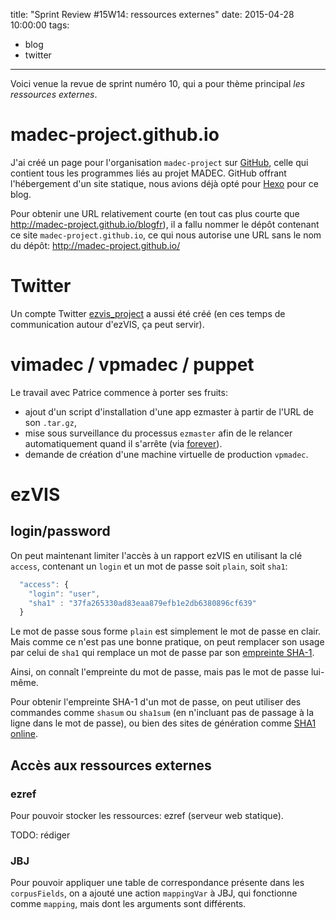title: "Sprint Review #15W14: ressources externes"
date: 2015-04-28 10:00:00
tags:
- blog
- twitter
---
Voici venue la revue de sprint numéro 10, qui a pour thème principal *les ressources externes*.

# madec-project.github.io

J'ai créé un page pour l'organisation `madec-project` sur [GitHub](https://github.com), celle qui contient tous les programmes liés au projet MADEC. GitHub offrant l'hébergement d'un site statique, nous avions déjà opté pour [Hexo](http://hexo.io) pour ce blog.

Pour obtenir une URL relativement courte (en tout cas plus courte que http://madec-project.github.io/blogfr), il a fallu nommer le dépôt contenant ce site `madec-project.github.io`, ce qui nous autorise une URL sans le nom du dépôt: http://madec-project.github.io/

# Twitter

Un compte Twitter [ezvis_project](http://twitter.com/ezvis_project) a aussi été créé (en ces temps de communication autour d'ezVIS, ça peut servir).

# vimadec / vpmadec / puppet

Le travail avec Patrice commence à porter ses fruits:

- ajout d'un script d'installation d'une app ezmaster à partir de l'URL de son `.tar.gz`,
- mise sous surveillance du processus `ezmaster` afin de le relancer automatiquement quand il s'arrête (via [forever](https://www.npmjs.com/package/forever)).
- demande de création d'une machine virtuelle de production `vpmadec`.

# ezVIS

## login/password

On peut maintenant limiter l'accès à un rapport ezVIS en utilisant la clé `access`, contenant un `login` et un mot de passe soit `plain`, soit `sha1`:

```javascript
  "access": {
    "login": "user",
    "sha1" : "37fa265330ad83eaa879efb1e2db6380896cf639"
  }
```

Le mot de passe sous forme `plain` est simplement le mot de passe en clair.
Mais comme ce n'est pas une bonne pratique, on peut remplacer son usage par
celui de `sha1` qui remplace un mot de passe par son [empreinte
SHA-1](http://fr.wikipedia.org/wiki/SHA-1).

Ainsi, on connaît l'empreinte du mot de passe, mais pas le mot de passe lui-même.

Pour obtenir l'empreinte SHA-1 d'un mot de passe, on peut utiliser des
commandes comme `shasum` ou `sha1sum` (en n'incluant pas de passage à la ligne
dans le mot de passe), ou bien des sites de génération comme [SHA1
online](http://www.sha1-online.com/).

## Accès aux ressources externes

### ezref

Pour pouvoir stocker les ressources: ezref (serveur web statique).

TODO: rédiger

### JBJ

Pour pouvoir appliquer une table de correspondance présente dans les
`corpusFields`, on a ajouté une action `mappingVar` à JBJ, qui fonctionne
comme `mapping`, mais dont les arguments sont différents.
